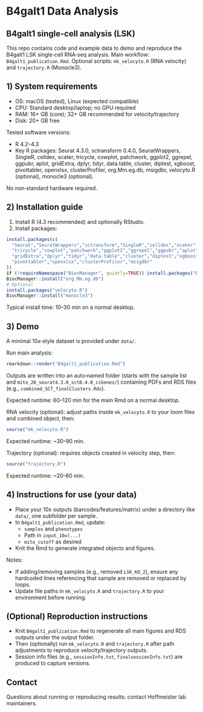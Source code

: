 # B4galt1 Data Analysis
## B4galt1 single-cell analysis (LSK)

This repo contains code and example data to demo and reproduce the B4galt1 LSK single‑cell RNA‑seq analysis. Main workflow: `B4galt1_publication.Rmd`. Optional scripts: `mk_velocyto.R` (RNA velocity) and `trajectory.R` (Monocle3).

## 1) System requirements
- OS: macOS (tested), Linux (expected compatible)
- CPU: Standard desktop/laptop; no GPU required
- RAM: 16+ GB (core); 32+ GB recommended for velocity/trajectory
- Disk: 20+ GB free

Tested software versions:
- R 4.2–4.3
- Key R packages: Seurat 4.3.0, sctransform 0.4.0, SeuratWrappers, SingleR, celldex, scater, tricycle, cowplot, patchwork, ggplot2, ggrepel, ggpubr, aplot, gridExtra, dplyr, tidyr, data.table, cluster, diptest, xgboost, pivottabler, openxlsx, clusterProfiler, org.Mm.eg.db, msigdbr, velocyto.R (optional), monocle3 (optional).

No non‑standard hardware required.

## 2) Installation guide
1. Install R (4.3 recommended) and optionally RStudio.
2. Install packages:
```r
install.packages(c(
  "Seurat","SeuratWrappers","sctransform","SingleR","celldex","scater",
  "tricycle","cowplot","patchwork","ggplot2","ggrepel","ggpubr","aplot",
  "gridExtra","dplyr","tidyr","data.table","cluster","diptest","xgboost",
  "pivottabler","openxlsx","clusterProfiler","msigdbr"
))
if (!requireNamespace("BiocManager", quietly=TRUE)) install.packages("BiocManager")
BiocManager::install("org.Mm.eg.db")
# Optional
install.packages("velocyto.R")
BiocManager::install("monocle3")
```
Typical install time: 10–30 min on a normal desktop.

## 3) Demo
A minimal 10x‑style dataset is provided under `data/`.

Run main analysis:
```r
rmarkdown::render("B4galt1_publication.Rmd")
```
Outputs are written into an auto‑named folder (starts with the sample list and `mito_20_seurat4.3.0_sct0.4.0_ccGenes/`) containing PDFs and RDS files (e.g., `combined_SCT_finalClusters.Rds`).

Expected runtime: 60–120 min for the main Rmd on a normal desktop.

RNA velocity (optional): adjust paths inside `mk_velocyto.R` to your loom files and combined object, then:
```r
source("mk_velocyto.R")
```
Expected runtime: ~30–90 min.

Trajectory (optional): requires objects created in velocity step, then:
```r
source("trajectory.R")
```
Expected runtime: ~20–60 min.

## 4) Instructions for use (your data)
- Place your 10x outputs (barcodes/features/matrix) under a directory like `data/`, one subfolder per sample.
- In `B4galt1_publication.Rmd`, update:
  - `samples` and `phenotypes`
  - Path in `input_10x(...)`
  - `mito_cutoff` as desired
- Knit the Rmd to generate integrated objects and figures.

Notes:
- If adding/removing samples (e.g., removed `LSK_KO_2`), ensure any hardcoded lines referencing that sample are removed or replaced by loops.
- Update file paths in `mk_velocyto.R` and `trajectory.R` to your environment before running.

## (Optional) Reproduction instructions
- Knit `B4galt1_publication.Rmd` to regenerate all main figures and RDS outputs under the output folder.
- Then (optionally) run `mk_velocyto.R` and `trajectory.R` after path adjustments to reproduce velocity/trajectory outputs.
- Session info files (e.g., `sessionInfo.txt`, `finalsessionInfo.txt`) are produced to capture versions.

## Contact
Questions about running or reproducing results: contact Hoffmeister lab maintainers.
